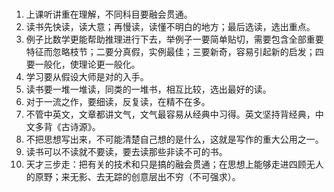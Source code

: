 # 


1. 上课听讲重在理解，不同科目要融会贯通。
2. 读书先快读，读大意；再慢读，读懂不明白的地方；最后选读，选出重点。
3. 例子比数学更能帮助推理进行下去，举例子一要简单贴切，需要包含全部重要特征而忽略枝节；二要分真假，实例最佳；三要新奇，容易引起新的启发；四要一般化，使理论更一般化。
4. 学习要从假设大师是对的入手。
5. 读书要一堆一堆读，同类的一堆书，相互比较，选出最好的读。
6. 对于一流之作，要细读，反复读，在精不在多。
7. 不管中英文，文章都讲文气，文气最容易从经典中习得。英文坚持背经典，中文多背《古诗源》。
8. 不把思想写出来，不可能清楚自己想的是什么，这就是写作的重大公用之一。
9. 读书可以不读就不要读，要去读那些非读不可的书。
10. 天才三步走：把有关的技术和只是搞的融会贯通；在思想上能够走进四顾无人的原野；来无影、去无踪的创意层出不穷（不可强求）。
